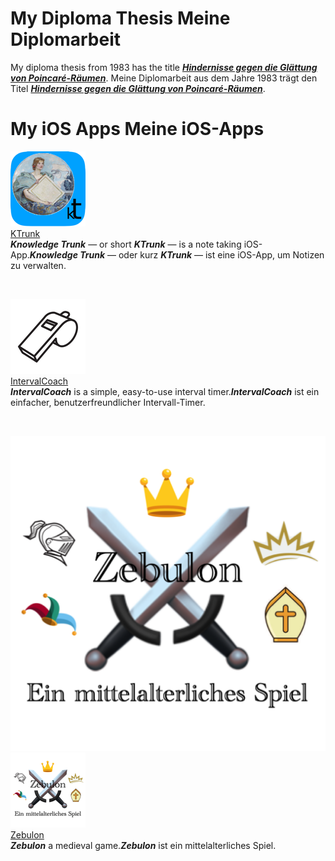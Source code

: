 <h1>
  <span class="en">My Diploma Thesis</span>
  <span class="de">Meine Diplomarbeit</span>
</h1>
<p>
  <span class="en">My diploma thesis from 1983 has the title <b><i><a href="Diplomarbeit/Diplomarbeit.pdf">Hindernisse gegen die Glättung von Poincaré-Räumen</a></i></b>.</span>
  <span class="de">Meine Diplomarbeit aus dem Jahre 1983 trägt den Titel <b><i><a href="Diplomarbeit/Diplomarbeit.pdf">Hindernisse gegen die Glättung von Poincaré-Räumen</a></i></b>.</span>
</p>

<h1>
  <span class="en">My iOS Apps</span>
  <span class="de">Meine iOS-Apps</span>
</h1>

<div class="logoRow">
  <div class="logoColumn logoColumnLeft">
    <a href="KTrunk/index.html"><img src="KTrunk/logo120.png"></a>
  </div>
  <div class="logoColumn logoColumnRight">
    <div class="vCentered">
      <div class="logoTitle"><a href="KTrunk/index.html">KTrunk</a></div>
      <div class="logoDescription"><span class="en"><b><i>Knowledge Trunk</i></b> — or short <b><i>KTrunk</i></b> — is a note taking iOS-App.</span><span class="de"><b><i>Knowledge Trunk</i></b> — oder kurz <b><i>KTrunk</i></b> — ist eine iOS-App, um Notizen zu verwalten.</span></div>
    </div>
  </div>
</div>

<p>&nbsp;</p>

<div class="logoRow">
  <div class="logoColumn logoColumnLeft">
    <a href="IntervalCoach/index.html"><img src="IntervalCoach/logo120.png"></a>
  </div>
  <div class="logoColumn logoColumnRight">
    <div class="vCentered">
      <div class="logoTitle"><a href="IntervalCoach/index.html">IntervalCoach</a></div>
      <div class="logoDescription"><span class="en"><b><i>IntervalCoach</i></b> is a simple, easy-to-use interval timer.</span><span class="de"><b><i>IntervalCoach</i></b> ist ein einfacher, benutzerfreundlicher Intervall-Timer.</span></div>
    </div>
  </div>
</div>

<p>&nbsp;</p>

<div class="logoRow">
  <div class="logoColumn logoColumnLeft">
    <a href="Zebulon/index.html"><img src="Zebulon/zebulon-1024.png"></a>
  </div>
  <div class="logoColumn logoColumnLeft">
    <a href="Zebulon/index.html"><img src="Zebulon/zebulon-60@2x.png"></a>
  </div>
  <div class="logoColumn logoColumnRight">
    <div class="vCentered">
      <div class="logoTitle"><a href="Zebulon/index.html">Zebulon</a></div>
      <div class="logoDescription"><span class="en"><b><i>Zebulon</i></b> a medieval game.</span><span class="de"><b><i>Zebulon</i></b> ist ein mittelalterliches Spiel.</span></div>
    </div>
  </div>
</div>

<h3>&nbsp;</h3>


